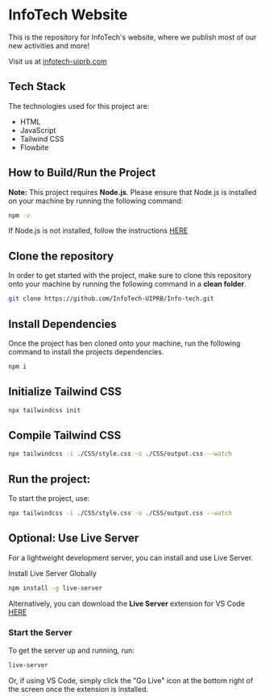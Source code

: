 # InfoTech Website

This is the repository for InfoTech's website, where we publish most of our new activities and more!

Visit us at [infotech-uiprb.com](https://infotech-uiprb.com/index.html)

## Tech Stack

The technologies used for this project are:

- HTML
- JavaScript
- Tailwind CSS
- Flowbite

## How to Build/Run the Project

**Note:** This project requires **Node.js**. Please ensure that Node.js is installed on your machine by running the following command:

```bash
npm -v
```

If Node.js is not installed, follow the instructions [HERE](https://nodejs.org/en/download)

## Clone the repository

In order to get started with the project, make sure to clone this repository onto your machine by running the following command in a **clean folder**.

```bash
git clone https://github.com/InfoTech-UIPRB/Info-tech.git
```

## Install Dependencies

Once the project has ben cloned onto your machine, run the following command to install the projects dependencies.

```bash
npm i
```

## Initialize Tailwind CSS

```bash
npx tailwindcss init
```

## Compile Tailwind CSS

```bash
npx tailwindcss -i ./CSS/style.css -o ./CSS/output.css --watch
```

## Run the project:

To start the project, use:

```bash
npx tailwindcss -i ./CSS/style.css -o ./CSS/output.css --watch

```

## Optional: Use Live Server

For a lightweight development server, you can install and use Live Server.

Install Live Server Globally

```bash
npm install -g live-server
```

Alternatively, you can download the **Live Server** extension for VS Code [HERE](https://marketplace.visualstudio.com/items?itemName=ritwickdey.LiveServer)

### Start the Server

To get the server up and running, run:

```bash
live-server
```

Or, if using VS Code, simply click the "Go Live" icon at the bottom right of the screen once the extension is installed.

